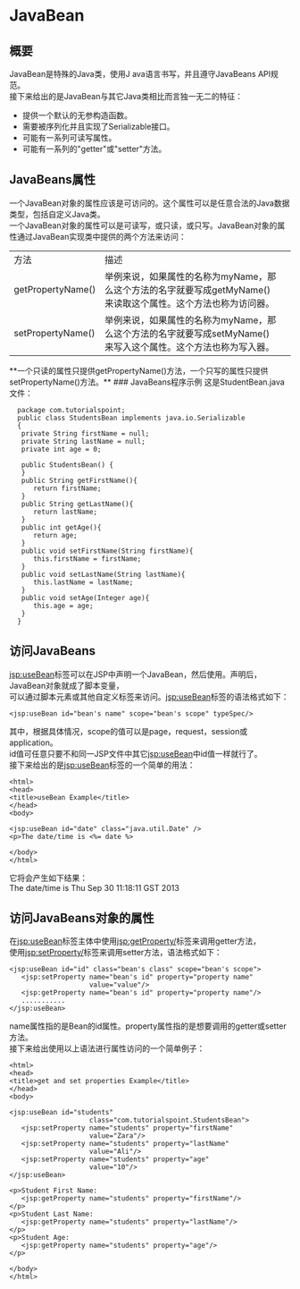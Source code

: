 # JavaBean

## 概要
JavaBean是特殊的Java类，使用J ava语言书写，并且遵守JavaBeans API规范。</br>
接下来给出的是JavaBean与其它Java类相比而言独一无二的特征：</br>
* 提供一个默认的无参构造函数。
* 需要被序列化并且实现了Serializable接口。
* 可能有一系列可读写属性。
* 可能有一系列的"getter"或"setter"方法。
## JavaBeans属性
一个JavaBean对象的属性应该是可访问的。这个属性可以是任意合法的Java数据类型，包括自定义Java类。</br>
一个JavaBean对象的属性可以是可读写，或只读，或只写。JavaBean对象的属性通过JavaBean实现类中提供的两个方法来访问：</br>
<table>
<tr><td>方法</td><td>描述<td></tr>
<tr><td>getPropertyName()</td><td>举例来说，如果属性的名称为myName，那么这个方法的名字就要写成getMyName()来读取这个属性。这个方法也称为访问器。</td></tr>
<tr><td>setPropertyName()</td><td>	举例来说，如果属性的名称为myName，那么这个方法的名字就要写成setMyName()来写入这个属性。这个方法也称为写入器。</td></tr>
</table>
**一个只读的属性只提供getPropertyName()方法，一个只写的属性只提供setPropertyName()方法。**
### JavaBeans程序示例
这是StudentBean.java文件：

      package com.tutorialspoint;
      public class StudentsBean implements java.io.Serializable
      {
       private String firstName = null;
       private String lastName = null;
       private int age = 0;

       public StudentsBean() {
       }
       public String getFirstName(){
          return firstName;
       }
       public String getLastName(){
          return lastName;
       }
       public int getAge(){
          return age;
       }
       public void setFirstName(String firstName){
          this.firstName = firstName;
       }
       public void setLastName(String lastName){
          this.lastName = lastName;
       }
       public void setAge(Integer age){
          this.age = age;
       }
      }


## 访问JavaBeans
<jsp:useBean>标签可以在JSP中声明一个JavaBean，然后使用。声明后，JavaBean对象就成了脚本变量，</br>
可以通过脚本元素或其他自定义标签来访问。<jsp:useBean>标签的语法格式如下：</br>

    <jsp:useBean id="bean's name" scope="bean's scope" typeSpec/>

其中，根据具体情况，scope的值可以是page，request，session或application。</br>
id值可任意只要不和同一JSP文件中其它<jsp:useBean>中id值一样就行了。</br>
接下来给出的是<jsp:useBean>标签的一个简单的用法：</br>

    <html>
    <head>
    <title>useBean Example</title>
    </head>
    <body>

    <jsp:useBean id="date" class="java.util.Date" />
    <p>The date/time is <%= date %>

    </body>
    </html>

它将会产生如下结果：</br>
The date/time is Thu Sep 30 11:18:11 GST 2013
## 访问JavaBeans对象的属性
在<jsp:useBean>标签主体中使用<jsp:getProperty/>标签来调用getter方法，</br>
使用<jsp:setProperty/>标签来调用setter方法，语法格式如下：

    <jsp:useBean id="id" class="bean's class" scope="bean's scope">
       <jsp:setProperty name="bean's id" property="property name"  
                        value="value"/>
       <jsp:getProperty name="bean's id" property="property name"/>
       ...........
    </jsp:useBean>

name属性指的是Bean的id属性。property属性指的是想要调用的getter或setter方法。
</br>
接下来给出使用以上语法进行属性访问的一个简单例子：

    <html>
    <head>
    <title>get and set properties Example</title>
    </head>
    <body>

    <jsp:useBean id="students"
                        class="com.tutorialspoint.StudentsBean">
       <jsp:setProperty name="students" property="firstName"
                        value="Zara"/>
       <jsp:setProperty name="students" property="lastName"
                        value="Ali"/>
       <jsp:setProperty name="students" property="age"
                        value="10"/>
    </jsp:useBean>

    <p>Student First Name:
       <jsp:getProperty name="students" property="firstName"/>
    </p>
    <p>Student Last Name:
       <jsp:getProperty name="students" property="lastName"/>
    </p>
    <p>Student Age:
       <jsp:getProperty name="students" property="age"/>
    </p>

    </body>
    </html>

